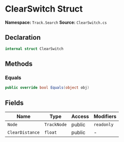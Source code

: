 # ClearSwitch Struct

**Namespace:** `Track.Search`
**Source:** `ClearSwitch.cs`

## Declaration

```csharp
internal struct ClearSwitch
```

## Methods

### Equals

```csharp
public override bool Equals(object obj)
```

## Fields

| Name | Type | Access | Modifiers |
|------|------|--------|-----------|
| `Node` | `TrackNode` | public | `readonly` |
| `ClearDistance` | `float` | public | - |

